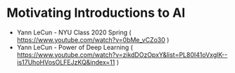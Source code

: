 # Motivating Introductions to AI

- Yann LeCun - NYU Class 2020 Spring ( https://www.youtube.com/watch?v=0bMe_vCZo30 )
- Yann LeCun - Power of Deep Learning ( https://www.youtube.com/watch?v=zikdDOzOpxY&list=PL80I41oVxglK--is17UhoHVosOLFEJzKQ&index=11 )


